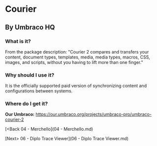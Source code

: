 # Courier
## By Umbraco HQ

### What is it?
From the package description: "Courier 2 compares and transfers your content, document types, templates, media, media types, macros, CSS, images, and scripts, without you having to lift more than one finger."

### Why should I use it?
It is the officially supported paid version of synchronizing content and configurations between systems.

### Where do I get it?

**Our Umbraco:** https://our.umbraco.org/projects/umbraco-pro/umbraco-courier-2

[<Back 04 - Merchello](04 - Merchello.md)

[Next> 06 - Diplo Trace Viewer](06 - Diplo Trace Viewer.md)